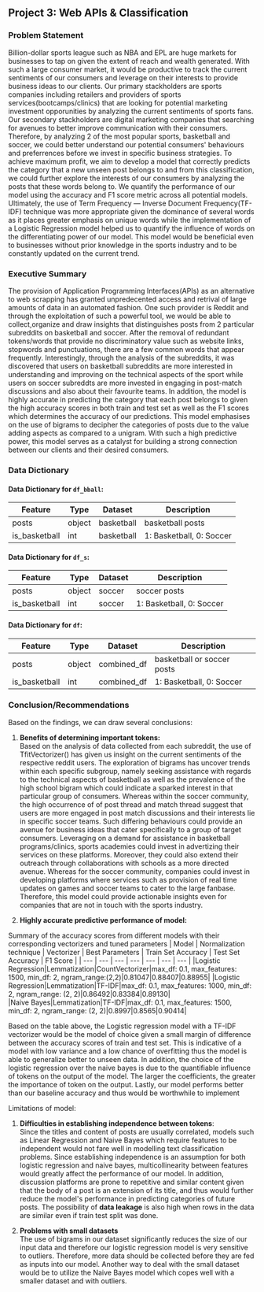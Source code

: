 Project 3: Web APIs & Classification
---
### Problem Statement
Billion-dollar sports league such as NBA and EPL are huge markets for businesses to tap on given the extent of reach and wealth generated. With such a large consumer market, it would be productive to track the current sentiments of our consumers and leverage on their interests to provide business ideas to our clients. Our primary stackholders are sports companies including retailers and providers of sports services(bootcamps/clinics) that are looking for potential marketing investment opporunities by analyzing the current sentiments of sports fans. Our secondary stackholders are digital marketing companies that searching for avenues to better improve communication with their consumers. Therefore, by analyzing 2 of the most popular sports, basketball and soccer, we could better understand our potential consumers' behaviours and preferrences before we invest in specific business strategies. To achieve maximum profit, we aim to develop a model that correctly predicts the category that a new unseen post belongs to and from this classification, we could further explore the interests of our consumers by analyzing the posts that these words belong to. We quantify the performance of our model using the accuracy and F1 score metric across all potential models. Ultimately, the use of Term Frequency — Inverse Document Frequency(TF-IDF) technique was more appropriate given the dominance of several words as it places greater emphasis on unique words while the implementation of a Logistic Regression model helped us to quantify the influence of words on the differentiating power of our model. This model would be beneficial even to businesses without prior knowledge in the sports industry and to be constantly updated on the current trend.

### Executive Summary
The provision of Application Programming Interfaces(APIs) as an alternative to web scrapping has granted unpredecented access and retrival of large amounts of data in an automated fashion. One such provider is Reddit and through the exploitation of such a powerful tool, we would be able to collect,organize and draw insights that distinguishes posts from 2 particular subreddits on basketball and soccer. After the removal of redundant tokens/words that provide no discriminatory value such as website links, stopwords and punctuations, there are a few common words that appear frequently. Interestingly, through the analysis of the subreddits, it was discovered that users on basketball subreddits are more interested in understanding and improving on the technical aspects of the sport while users on soccer subreddts are more invested in engaging in post-match discussions and also about their favourite teams. In addition, the model is highly accurate in predicting the category that each post belongs to given the high accuracy scores in both train and test set as well as the F1 scores which determines the accuracy of our predictions. This model emphasises on the use of bigrams to decipher the categories of posts due to the value adding aspects as compared to a unigram. With such a high predictive power, this model serves as a catalyst for building a strong connection between our clients and their desired consumers.

### Data Dictionary
#### Data Dictionary for `df_bball`: <br>

|Feature|Type|Dataset|Description|
|---|---|---|---|
|posts|object|basketball|basketball posts| 
|is_basketball|int|basketball|1: Basketball, 0: Soccer| 

#### Data Dictionary for `df_s`: <br>

|Feature|Type|Dataset|Description|
|---|---|---|---|
|posts|object|soccer|soccer posts| 
|is_basketball|int|soccer|1: Basketball, 0: Soccer| 

#### Data Dictionary for `df`: <br>

|Feature|Type|Dataset|Description|
|---|---|---|---|
|posts|object|combined_df|basketball or soccer posts| 
|is_basketball|int|combined_df|1: Basketball, 0: Soccer| 

### Conclusion/Recommendations
Based on the findings, we can draw several conclusions: <br>

1) **Benefits of determining important tokens:** <br>
Based on the analysis of data collected from each subreddit, the use of TfitVectorizer() has given us insight on the current sentiments of the respective reddit users. The exploration of bigrams has uncover trends within each specific subgroup, namely seeking assistance with regards to the technical aspects of basketball as well as the prevalence of the high school bigram which could indicate a sparked interest in that particular group of consumers. Whereas within the soccer community, the high occurrence of of post thread and match thread suggest that users are more engaged in post match discussions and their interests lie in specific soccer teams. Such differing behaviours could provide an avenue for business ideas that cater specifically to a group of target consumers. Leveraging on a demand for assistance in basketball programs/clinics, sports academies could invest in advertizing their services on these platforms. Moreover, they could also extend their outreach through collaborations with schools as a more directed avenue.
Whereas for the soccer community, companies could invest in developing platforms where services such as provision of real time updates on games and soccer teams to cater to the large fanbase. Therefore, this model could provide actionable insights even for companies that are not in touch with the sports industry.

2) **Highly accurate predictive performance of model:** <br>

Summary of the accuracy scores from different models with their corresponding vectorizers and tuned parameters
| Model | Normalization technique | Vectorizer | Best Parameters | Train Set Accuracy | Test Set Accuracy | F1 Score |
| --- | --- | --- | --- | --- | --- | --- |
|Logistic Regression|Lemmatization|CountVectorizer|max_df: 0.1, max_features: 1500, min_df: 2, ngram_range:(2,2)|0.81047|0.88407|0.88955|
|Logistic Regression|Lemmatization|TF-IDF|max_df: 0.1, max_features: 1000, min_df: 2, ngram_range: (2, 2)|0.86492|0.83384|0.89130|   
|Naive Bayes|Lemmatization|TF-IDF|max_df: 0.1, max_features: 1500, min_df: 2, ngram_range: (2, 2)|0.8997|0.8565|0.90414|

Based on the table above, the Logistic regression model with a TF-IDF vectorizer would be the model of choice given a small margin of difference between the accuracy scores of train and test set. This is indicative of a model with low variance and a low chance of overfitting thus the model is able to generalize better to unseen data. In addition, the choice of the logistic regression over the naive bayes is due to the quantifiable influence of tokens on the output of the model. The larger the coefficients, the greater the importance of token on the output. Lastly, our model performs better than our baseline accuracy and thus would be worthwhile to implement


Limitations of model: <br>

1) **Difficulties in establishing independence between tokens**: <br>
Since the titles and content of posts are usually correlated, models such as Linear Regression and Naive Bayes which require features to be independent would not fare well in modelling text classification problems. Since establishing independence is an assumption for both logistic regression and naive bayes, multicollinearity between features would greatly affect the performance of our model.  In addition, discussion platforms are prone to repetitive and similar content given that the body of a post is an extension of its title, and thus would further reduce the model's performance in predicting categories of future posts. The possibility of **data leakage** is also high when rows in the data are similar even if train test split was done. 

2) **Problems with small datasets** <br>
The use of bigrams in our dataset significantly reduces the size of our input data and therefore our logistic regression model is very sensitive to outliers. Therefore, more data should be collected before they are fed as inputs into our model. Another way to deal with the small dataset would be to utilize the Naive Bayes model which copes well with a smaller dataset and with outliers.